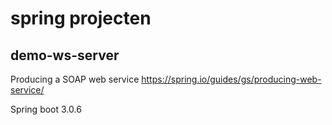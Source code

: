 # spring projecten

## demo-ws-server
Producing a SOAP web service
https://spring.io/guides/gs/producing-web-service/

Spring boot 3.0.6
